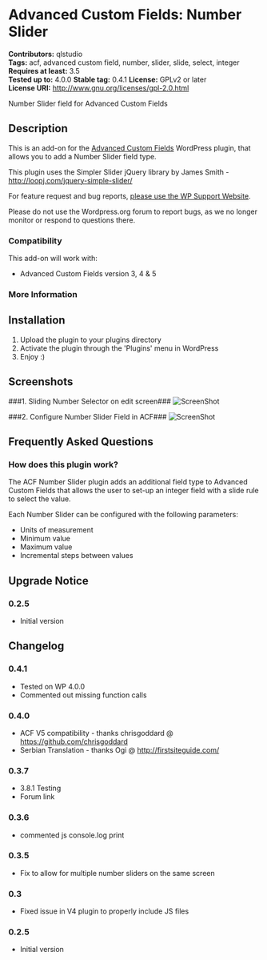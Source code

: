 # Advanced Custom Fields: Number Slider #
**Contributors:** qlstudio  
**Tags:** acf, advanced custom field, number, slider, slide, select, integer  
**Requires at least:** 3.5  
**Tested up to:** 4.0.0
**Stable tag:** 0.4.1
**License:** GPLv2 or later  
**License URI:** http://www.gnu.org/licenses/gpl-2.0.html  

Number Slider field for Advanced Custom Fields

## Description ##

This is an add-on for the [Advanced Custom Fields](http://wordpress.org/extend/plugins/advanced-custom-fields/) WordPress plugin, that allows you to add a Number Slider field type.

This plugin uses the Simpler Slider jQuery library by James Smith - http://loopj.com/jquery-simple-slider/

For feature request and bug reports, [please use the WP Support Website](http://www.wp-support.co/view/categories/advanced-custom-fields-number-slider).

Please do not use the Wordpress.org forum to report bugs, as we no longer monitor or respond to questions there.

### Compatibility ###

This add-on will work with:

* Advanced Custom Fields version 3, 4 & 5

### More Information ###


## Installation ##

1. Upload the plugin to your plugins directory
2. Activate the plugin through the 'Plugins' menu in WordPress
3. Enjoy :)

## Screenshots ##

###1. Sliding Number Selector on edit screen###
![ScreenShot](http://s.w.org/plugins/advanced-custom-fields-number-slider/screenshot-1.png?r=859692)

###2. Configure Number Slider Field in ACF###
![ScreenShot](http://s.w.org/plugins/advanced-custom-fields-number-slider/screenshot-2.png?r=859692)


## Frequently Asked Questions  ##

### How does this plugin work? ###

The ACF Number Slider plugin adds an additional field type to Advanced Custom Fields that allows the user to set-up an integer field with a slide rule to select the value.

Each Number Slider can be configured with the following parameters:

* Units of measurement
* Minimum value
* Maximum value
* Incremental steps between values

## Upgrade Notice ##

### 0.2.5 ###
* Initial version

## Changelog ##

### 0.4.1 ###
* Tested on WP 4.0.0
* Commented out missing function calls

### 0.4.0 ###
* ACF V5 compatibility - thanks chrisgoddard @ https://github.com/chrisgoddard
* Serbian Translation - thanks Ogi @ http://firstsiteguide.com/

### 0.3.7 ###
* 3.8.1 Testing
* Forum link

### 0.3.6 ###
* commented js console.log print 

### 0.3.5 ###
* Fix to allow for multiple number sliders on the same screen

### 0.3 ###
* Fixed issue in V4 plugin to properly include JS files

### 0.2.5 ###
* Initial version
